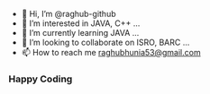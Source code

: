 - 👋 Hi, I’m @raghub-github
- 👀 I’m interested in JAVA, C++ ...
- 🌱 I’m currently learning JAVA ...
- 💞️ I’m looking to collaborate on ISRO, BARC ...
- 📫 How to reach me raghubhunia53@gmail.com
### Happy Coding
<!---
raghub-github/raghub-github is a ✨ special ✨ repository because its `README.md` (this file) appears on your GitHub profile.
You can click the Preview link to take a look at your changes.
--->
